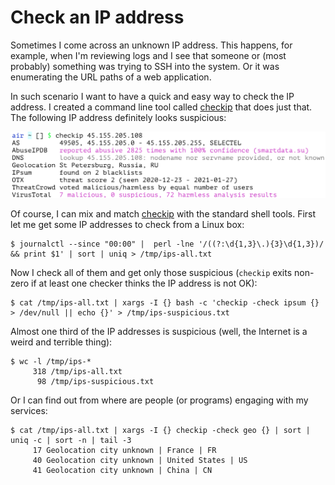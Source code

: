 # Check an IP address

Sometimes I come across an unknown IP address. This happens, for example, when I'm reviewing logs and I see that someone or (most probably) something was trying to SSH into the system. Or it was enumerating the URL paths of a web application.

In such scenario I want to have a quick and easy way to check the IP address. I created a command line tool called [checkip](https://github.com/jreisinger/checkip) that does just that. The following IP address definitely looks suspicious:

<img src="/static/checkip.png" style="max-width:100%;width:640px">

Of course, I can mix and match [checkip](https://github.com/jreisinger/checkip) with the standard shell tools. First let me get some IP addresses to check from a Linux box:

```
$ journalctl --since "00:00" |  perl -lne '/((?:\d{1,3}\.){3}\d{1,3})/ && print $1' | sort | uniq > /tmp/ips-all.txt
```

Now I check all of them and get only those suspicious (`checkip` exits non-zero if at least one checker thinks the IP address is not OK):

```
$ cat /tmp/ips-all.txt | xargs -I {} bash -c 'checkip -check ipsum {} > /dev/null || echo {}' > /tmp/ips-suspicious.txt
```

Almost one third of the IP addresses is suspicious (well, the Internet is a weird and terrible thing):

```
$ wc -l /tmp/ips-*
     318 /tmp/ips-all.txt
      98 /tmp/ips-suspicious.txt
```

Or I can find out from where are people (or programs) engaging with my services:

```
$ cat /tmp/ips-all.txt | xargs -I {} checkip -check geo {} | sort | uniq -c | sort -n | tail -3
     17 Geolocation city unknown | France | FR
     40 Geolocation city unknown | United States | US
     41 Geolocation city unknown | China | CN
```

